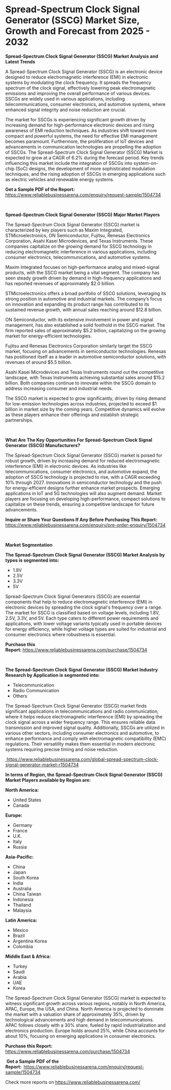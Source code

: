 <p><h1>Spread-Spectrum Clock Signal Generator (SSCG) Market Size, Growth and Forecast from 2025 - 2032</h1></p><p><strong>Spread-Spectrum Clock Signal Generator (SSCG) Market Analysis and Latest Trends</strong></p>
<p><p>A Spread-Spectrum Clock Signal Generator (SSCG) is an electronic device designed to reduce electromagnetic interference (EMI) in electronic systems by modulating the clock frequency. It spreads the frequency spectrum of the clock signal, effectively lowering peak electromagnetic emissions and improving the overall performance of various devices. SSCGs are widely used in various applications, including telecommunications, consumer electronics, and automotive systems, where enhanced signal integrity and noise reduction are crucial.</p><p>The market for SSCGs is experiencing significant growth driven by increasing demand for high-performance electronic devices and rising awareness of EMI reduction techniques. As industries shift toward more compact and powerful systems, the need for effective EMI management becomes paramount. Furthermore, the proliferation of IoT devices and advancements in communication technologies are propelling the adoption of SSCGs. The Spread-Spectrum Clock Signal Generator (SSCG) Market is expected to grow at a CAGR of 6.2% during the forecast period. Key trends influencing this market include the integration of SSCGs into system-on-chip (SoC) designs, the development of more sophisticated modulation techniques, and the rising adoption of SSCGs in emerging applications such as electric vehicles and renewable energy systems.</p></p>
<p><strong>Get a Sample PDF of the Report:&nbsp;</strong> <a href="https://www.reliablebusinessarena.com/enquiry/request-sample/1504734?utm_campaign=2987&utm_medium=2&utm_source=Github&utm_content=ia&utm_term=06042025&utm_id=spread-spectrum-clock-signal-generator-sscg">https://www.reliablebusinessarena.com/enquiry/request-sample/1504734</a></p>
<p>&nbsp;</p>
<p><strong>Spread-Spectrum Clock Signal Generator (SSCG) Major Market Players</strong></p>
<p><p>The Spread-Spectrum Clock Signal Generator (SSCG) market is characterized by key players such as Maxim Integrated, STMicroelectronics, ON Semiconductor, Fujitsu, Renesas Electronics Corporation, Asahi Kasei Microdevices, and Texas Instruments. These companies capitalize on the growing demand for SSCG technology in reducing electromagnetic interference in various applications, including consumer electronics, telecommunications, and automotive systems.</p><p>Maxim Integrated focuses on high-performance analog and mixed-signal products, with the SSCG market being a vital segment. The company has seen steady growth driven by demand in high-frequency applications and has reported revenues of approximately $2.0 billion.</p><p>STMicroelectronics offers a broad portfolio of SSCG solutions, leveraging its strong position in automotive and industrial markets. The company’s focus on innovation and expanding its product range has contributed to its sustained revenue growth, with annual sales reaching around $12.8 billion.</p><p>ON Semiconductor, with its extensive involvement in power and signal management, has also established a solid foothold in the SSCG market. The firm reported sales of approximately $5.2 billion, capitalizing on the growing market for energy-efficient technologies.</p><p>Fujitsu and Renesas Electronics Corporation similarly target the SSCG market, focusing on advancements in semiconductor technologies. Renesas has positioned itself as a leader in automotive semiconductor solutions, with revenues of around $5.5 billion.</p><p>Asahi Kasei Microdevices and Texas Instruments round out the competitive landscape, with Texas Instruments achieving substantial sales around $15.2 billion. Both companies continue to innovate within the SSCG domain to address increasing consumer and industrial needs.</p><p>The SSCG market is expected to grow significantly, driven by rising demand for low-emission technologies across industries, projected to exceed $1 billion in market size by the coming years. Competitive dynamics will evolve as these players enhance their offerings and establish strategic partnerships.</p></p>
<p>&nbsp;</p>
<p><strong>What Are The Key Opportunities For Spread-Spectrum Clock Signal Generator (SSCG) Manufacturers?</strong></p>
<p><p>The Spread-Spectrum Clock Signal Generator (SSCG) market is poised for robust growth, driven by increasing demand for reduced electromagnetic interference (EMI) in electronic devices. As industries like telecommunications, consumer electronics, and automotive expand, the adoption of SSCG technology is projected to rise, with a CAGR exceeding 10% through 2027. Innovations in semiconductor technology and the push for energy-efficient designs further enhance market prospects. Emerging applications in IoT and 5G technologies will also augment demand. Market players are focusing on developing high-performance, compact solutions to capitalize on these trends, ensuring a competitive landscape for future advancements.</p></p>
<p><strong>Inquire or Share Your Questions If Any Before Purchasing This Report:</strong> <a href="https://www.reliablebusinessarena.com/enquiry/pre-order-enquiry/1504734?utm_campaign=2987&utm_medium=2&utm_source=Github&utm_content=ia&utm_term=06042025&utm_id=spread-spectrum-clock-signal-generator-sscg">https://www.reliablebusinessarena.com/enquiry/pre-order-enquiry/1504734</a></p>
<p>&nbsp;</p>
<p><strong>Market Segmentation</strong></p>
<p><strong>The Spread-Spectrum Clock Signal Generator (SSCG) Market Analysis by types is segmented into:</strong></p>
<p><ul><li>1.8V</li><li>2.5V</li><li>3.3V</li><li>5V</li></ul></p>
<p><p>Spread-Spectrum Clock Signal Generators (SSCG) are essential components that help to reduce electromagnetic interference (EMI) in electronic devices by spreading the clock signal's frequency over a range. The market for SSCG is classified based on voltage levels, including 1.8V, 2.5V, 3.3V, and 5V. Each type caters to different power requirements and applications, with lower voltage variants typically used in portable devices for energy efficiency, while higher voltage types are suited for industrial and consumer electronics where robustness is essential.</p></p>
<p><strong>Purchase this Report:&nbsp;</strong><a href="https://www.reliablebusinessarena.com/purchase/1504734?utm_campaign=2987&utm_medium=2&utm_source=Github&utm_content=ia&utm_term=06042025&utm_id=spread-spectrum-clock-signal-generator-sscg">https://www.reliablebusinessarena.com/purchase/1504734</a></p>
<p>&nbsp;</p>
<p><strong>The Spread-Spectrum Clock Signal Generator (SSCG) Market Industry Research by Application is segmented into:</strong></p>
<p><ul><li>Telecommunication</li><li>Radio Communication</li><li>Others</li></ul></p>
<p><p>The Spread-Spectrum Clock Signal Generator (SSCG) market finds significant applications in telecommunications and radio communication, where it helps reduce electromagnetic interference (EMI) by spreading the clock signal across a wider frequency range. This ensures reliable data transmission and improved signal quality. Additionally, SSCGs are utilized in various other sectors, including consumer electronics and automotive, to enhance performance and comply with electromagnetic compatibility (EMC) regulations. Their versatility makes them essential in modern electronic systems requiring precise timing and noise reduction.</p></p>
<p><a href="https://www.reliablebusinessarena.com/global-spread-spectrum-clock-signal-generator-market-r1504734?utm_campaign=2987&utm_medium=2&utm_source=Github&utm_content=ia&utm_term=06042025&utm_id=spread-spectrum-clock-signal-generator-sscg">&nbsp;https://www.reliablebusinessarena.com/global-spread-spectrum-clock-signal-generator-market-r1504734</a></p>
<p><strong>In terms of Region, the Spread-Spectrum Clock Signal Generator (SSCG) Market Players available by Region are:</strong></p>
<p>
    <p> <strong> North America: </strong>
        <ul>
            <li>United States</li>
            <li>Canada</li>
        </ul>
        </p> 
    <p> <strong> Europe: </strong>
        <ul>
            <li>Germany</li>
            <li>France</li>
            <li>U.K.</li>
            <li>Italy</li>
            <li>Russia</li>
        </ul>
        </p> 
    <p> <strong> Asia-Pacific: </strong>
        <ul>
            <li>China</li>
            <li>Japan</li>
            <li>South Korea</li>
            <li>India</li>
            <li>Australia</li>
            <li>China Taiwan</li>
            <li>Indonesia</li>
            <li>Thailand</li>
            <li>Malaysia</li>
        </ul>
        </p> 
    <p> <strong> Latin America: </strong>
        <ul>
            <li>Mexico</li>
            <li>Brazil</li>
            <li>Argentina Korea</li>
            <li>Colombia</li>
        </ul>
        </p> 
    <p> <strong> Middle East & Africa: </strong>
        <ul>
            <li>Turkey</li>
            <li>Saudi</li>
            <li>Arabia</li>
            <li>UAE</li>
            <li>Korea</li>
        </ul>
    </p>
    </p>
<p><p>The Spread-Spectrum Clock Signal Generator (SSCG) market is expected to witness significant growth across various regions, notably in North America, APAC, Europe, the USA, and China. North America is projected to dominate the market with a valuation share of approximately 35%, driven by technological advancements and high demand in telecommunications. APAC follows closely with a 30% share, fueled by rapid industrialization and electronics production. Europe holds around 25%, while China accounts for about 10%, focusing on emerging applications in consumer electronics.</p></p>
<p><strong>Purchase this Report: </strong><a href="https://www.reliablebusinessarena.com/purchase/1504734?utm_campaign=2987&utm_medium=2&utm_source=Github&utm_content=ia&utm_term=06042025&utm_id=spread-spectrum-clock-signal-generator-sscg">https://www.reliablebusinessarena.com/purchase/1504734</a></p>
<p>&nbsp;<strong>Get a Sample PDF of the Report:&nbsp;&nbsp;</strong><a href="https://www.reliablebusinessarena.com/enquiry/request-sample/1504734?utm_campaign=2987&utm_medium=2&utm_source=Github&utm_content=ia&utm_term=06042025&utm_id=spread-spectrum-clock-signal-generator-sscg">https://www.reliablebusinessarena.com/enquiry/request-sample/1504734</a></p>
<p><strong></strong></p>
<p>Check more reports on <a href="https://www.reliablebusinessarena.com/?utm_campaign=2987&utm_medium=2&utm_source=Github&utm_content=ia&utm_term=06042025&utm_id=spread-spectrum-clock-signal-generator-sscg">https://www.reliablebusinessarena.com/</a></p>